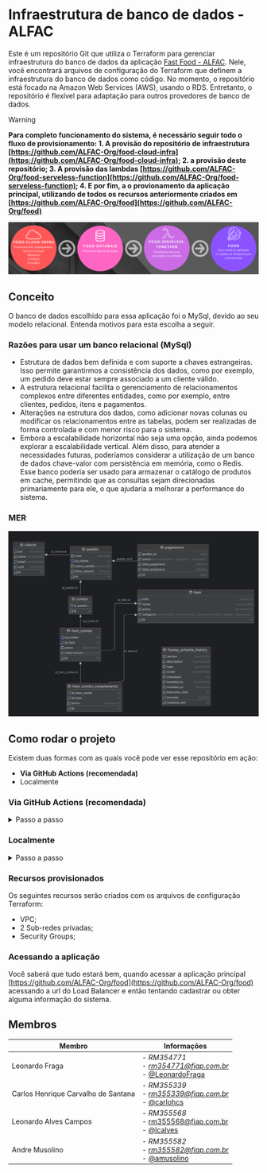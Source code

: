 # Infraestrutura de banco de dados - ALFAC

Este é um repositório Git que utiliza o Terraform para gerenciar infraestrutura do banco de dados da aplicação [Fast Food - ALFAC](https://github.com/ALFAC-Org/food). Nele, você encontrará arquivos de configuração do Terraform que definem a infraestrutura do banco de dados como código. No momento, o repositório está focado na Amazon Web Services (AWS), usando o RDS. Entretanto, o repositório é flexível para adaptação para outros provedores de banco de dados.

> [!WARNING]  
> **Para completo funcionamento do sistema, é necessário seguir todo o fluxo de provisionamento: 1. A provisão do repositório de infraestrutura [https://github.com/ALFAC-Org/food-cloud-infra](https://github.com/ALFAC-Org/food-cloud-infra); 2. a provisão deste repositório; 3. A provisão das lambdas [https://github.com/ALFAC-Org/food-serveless-function](https://github.com/ALFAC-Org/food-serveless-function); 4. E por fim, a o provionamento da aplicação principal, utilizando de todos os recursos anteriormente criados em [https://github.com/ALFAC-Org/food](https://github.com/ALFAC-Org/food)**

![passos-seguir](./docs/passos.png)

## Conceito

O banco de dados escolhido para essa aplicação foi o MySql, devido ao seu modelo relacional. Entenda motivos para esta escolha a seguir.

### Razões para usar um banco relacional (MySql)

- Estrutura de dados bem definida e com suporte a chaves estrangeiras. Isso permite garantirmos a consistência dos dados, como por exemplo, um pedido deve estar sempre associado a um cliente válido.
- A estrutura relacional facilita o gerenciamento de relacionamentos complexos entre diferentes entidades, como por exemplo, entre clientes, pedidos, itens e pagamentos.
- Alterações na estrutura dos dados, como adicionar novas colunas ou modificar os relacionamentos entre as tabelas, podem ser realizadas de forma controlada e com menor risco para o sistema.
- Embora a escalabilidade horizontal não seja uma opção, ainda podemos explorar a escalabilidade vertical. Além disso, para atender a necessidades futuras, poderíamos considerar a utilização de um banco de dados chave-valor com persistência em memória, como o Redis. Esse banco poderia ser usado para armazenar o catálogo de produtos em cache, permitindo que as consultas sejam direcionadas primariamente para ele, o que ajudaria a melhorar a performance do sistema.

### MER
![MER](./docs/mer.png)

## Como rodar o projeto

Existem duas formas com as quais você pode ver esse repositório em ação:

- **Via GitHub Actions (recomendada)**
- Localmente

### Via GitHub Actions (recomendada)


<details>
  <summary>Passo a passo</summary>

1. Acesse [https://github.com/ALFAC-Org/food-database/actions](https://github.com/ALFAC-Org/food-database/actions) (A guia `Actions` deste repositório);
2. Acesse `AWS - Cria infraestrutura do banco de dados`;
3. Clique em `Run workflow` (ou Executar workflow);
4. Aguarde. Se tudo der certo, o `check` verde deverá aparecer - o processo dura em torno de 2 a 5 minutos;
   1. ![infra-criada-sucesso](./docs/infra-criada-db-sucesso.png)
   2. ![infra-criada-sucesso-output](./docs/infra-criada-sucesso-db.png)

</details>

### Localmente

<details>
  <summary>Passo a passo</summary>

#### Pré-requisitos

Antes de começar, certifique-se de ter os seguintes itens instalados e configurados em seu ambiente:

1. **Terraform**: A ferramenta que permite definir, visualizar e implantar a infraestrutura de nuvem.
2. **AWS CLI**: A interface de linha de comando da AWS.
3. **Credenciais AWS válidas**: Você precisará de uma chave de acesso e uma chave secreta para autenticar com a AWS (no momento, o repositório usa chaves e credenciais fornecidas pelo [AWS Academy](https://awsacademy.instructure.com/) e que divergem de contas padrão).

## Como usar

1. **Clone este repositório**:

```bash
git clone https://github.com/ALFAC-Org/food-database
```

2. **Acesse o diretório do repositório**:

```bash
cd food-database
```

3. **Configure as credenciais AWS em seu ambiente**:

```bash
aws configure
```

4. Defina as variáveis necessárias ao nível de ambiente, via arquivo `.tfvars` ou passe através dos comandos. Exemplo:

```bash
terraform <comando> <parâmetros> \
-var "aws_region=$AWS_REGION" \
-var "arn_aws_lab_role=$ARN_AWS_LAB_ROLE" \
-var "vpc_id=$VPC_ID" \
-var "subnet_database_1_cidr_block=$SUBNET_DATABASE_1_CIDR_BLOCK" \
-var "subnet_database_2_cidr_block=$SUBNET_DATABASE_2_CIDR_BLOCK" \
-var "subnet_availability_zone_az_1=$SUBNET_AVAILABILITY_ZONE_AZ_1" \
-var "subnet_availability_zone_az_2=$SUBNET_AVAILABILITY_ZONE_AZ_2" \
-var "db_username=$DB_USERNAME" \
-var "db_password=$DB_PASSWORD" \
-var "db_identifier=$DB_IDENTIFIER" \
-var "db_name=$DB_NAME" \
-var "lambda_sg_id=$LAMBDA_SG_ID" \
-var "cluster_sg_id=$CLUSTER_SG_ID"
```

1. **Inicialize o diretório Terraform**:

```bash
terraform init
```

5. **Visualize as mudanças que serão feitas**:

```bash
terraform plan \
-var "aws_region=$AWS_REGION" \
-var "arn_aws_lab_role=$ARN_AWS_LAB_ROLE" \
-var "vpc_id=$VPC_ID" \
-var "subnet_database_1_cidr_block=$SUBNET_DATABASE_1_CIDR_BLOCK" 
...variáveis
```

6. **Provisione a infraestrutura**:

```bash
terraform apply \
-var "aws_region=$AWS_REGION" \
-var "arn_aws_lab_role=$ARN_AWS_LAB_ROLE" \
-var "vpc_id=$VPC_ID" \
-var "subnet_database_1_cidr_block=$SUBNET_DATABASE_1_CIDR_BLOCK" 
...variáveis
```

7. **Para destruir a infraestrutura provisionada**:

```bash
terraform destroy \
-var "aws_region=$AWS_REGION" \
-var "arn_aws_lab_role=$ARN_AWS_LAB_ROLE" \
-var "vpc_id=$VPC_ID" \
-var "subnet_database_1_cidr_block=$SUBNET_DATABASE_1_CIDR_BLOCK" 
...variáveis
```

</details>

### Recursos provisionados

Os seguintes recursos serão criados com os arquivos de configuração Terraform:

- VPC;
- 2 Sub-redes privadas;
- Security Groups;

### Acessando a aplicação

Você saberá que tudo estará bem, quando acessar a aplicação principal [https://github.com/ALFAC-Org/food](https://github.com/ALFAC-Org/food) acessando a url do Load Balancer e então tentando cadastrar ou obter alguma informação do sistema.

## Membros

|Membro| Informações |
|--|--|
| Leonardo Fraga | - *RM354771* <br />- *[rm354771@fiap.com.br](mailto:rm354771@fiap.com.br)* <br />- [@LeonardoFraga](https://github.com/LeonardoFraga) |
| Carlos Henrique Carvalho de Santana | - *RM355339* <br />-  *[rm355339@fiap.com.br](mailto:rm355339@fiap.com.br)* <br />- [@carlohcs](https://github.com/carlohcs) |
| Leonardo Alves Campos | - *RM355568* <br />- [rm355568@fiap.com.br](mailto:rm355568@fiap.com.br) <br />- [@lcalves](https://github.com/lcalves) |
| Andre Musolino | -  *RM355582* <br />- *[rm355582@fiap.com.br](mailto:rm355582@fiap.com.br)* <br />- [@amusolino](https://github.com/amusolino) |
